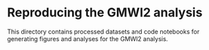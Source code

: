 # Reproducing the GMWI2 analysis

This directory contains processed datasets and code notebooks for generating figures and analyses for the GMWI2 analysis. 

